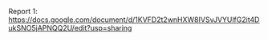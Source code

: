 Report 1: https://docs.google.com/document/d/1KVFD2t2wnHXW8IVSvJVYUlfG2it4DukSNO5jAPNQQ2U/edit?usp=sharing
